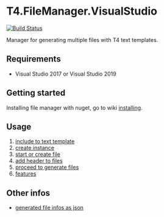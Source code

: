 # T4.FileManager.VisualStudio

[![Build Status](https://dev.azure.com/databinding/Building%20Blocks/_apis/build/status/T4.FileManager?branchName=master)](https://dev.azure.com/databinding/Building%20Blocks/_build/latest?definitionId=2&branchName=master)

Manager for generating multiple files with T4 text templates.

## Requirements

- Visual Studio 2017 or Visual Studio 2019

## Getting started

Installing file manager with nuget, go to wiki [installing](installing.md).

## Usage

1. [include to text template](include-to-text-template.md)
2. [create instance](create-instance.md)
3. [start or create file](start-or-create-file.md)
4. [add header to files](add-header-to-files.md)
5. [proceed to generate files](proceed-to-generate-files.md)
6. [features](features.md)

## Other infos

- [generated file infos as json](generated-file-infos-as-json.md)
